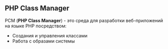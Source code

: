 ## PHP Class Manager

PCM (**PHP Class Manager**) - это среда для разработки веб-приложений на языке PHP посредством:
- Создания и управления классами
- Работа с образами системы
